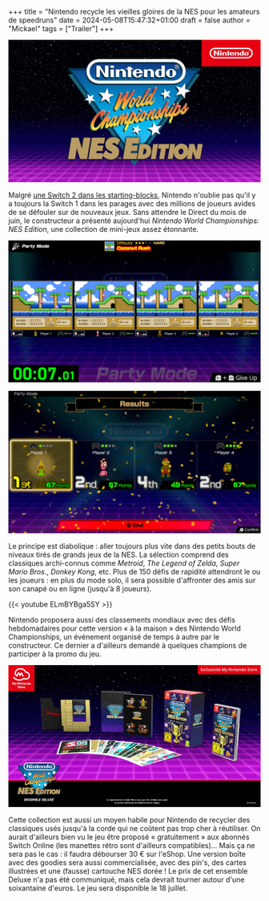 +++
title = "Nintendo recycle les vieilles gloires de la NES pour les amateurs de speedruns"
date = 2024-05-08T15:47:32+01:00
draft = false
author = "Mickael"
tags = ["Trailer"]
+++

![Nintendo World Championships: NES Edition](NintendoWorldChampionships.jpg "")

Malgré [une Switch 2 dans les starting-blocks](https://nostick.fr/articles/2024/mai/0705-nintendo-presentera-sa-nouvelle-console-avant-avril-2025/), Nintendo n'oublie pas qu'il y a toujours la Switch 1 dans les parages avec des millions de joueurs avides de se défouler sur de nouveaux jeux. Sans attendre le Direct du mois de juin, le constructeur a présenté aujourd'hui *Nintendo World Championships: NES Edition*, une collection de mini-jeux assez étonnante.

![Nintendo World Championships: NES Edition](NintendoWorldChampionships-1.jpg "Coup de vieux")

![Nintendo World Championships: NES Edition](NintendoWorldChampionships-2.jpg "Coup de speed")

Le principe est diabolique : aller toujours plus vite dans des petits bouts de niveaux tirés de grands jeux de la NES. La sélection comprend des classiques archi-connus comme *Metroid*, *The Legend of Zelda*, *Super Mario Bros.*, *Donkey Kong*, etc. Plus de 150 défis de rapidité attendront le ou les joueurs : en plus du mode solo, il sera possible d'affronter des amis sur son canapé ou en ligne (jusqu'à 8 joueurs).

{{< youtube ELmBYBga5SY >}} 

Nintendo proposera aussi des classements mondiaux avec des défis hebdomadaires pour cette version « à la maison » des Nintendo World Championships, un événement organisé de temps à autre par le constructeur. Ce dernier a d'ailleurs demandé à quelques champions de participer à la promo du jeu.

![Nintendo World Championships: NES Edition](NintendoWorldChampionships-3.jpg "Regardez moi tous ces objets qui brillent.")

Cette collection est aussi un moyen habile pour Nintendo de recycler des classiques usés jusqu'à la corde qui ne coûtent pas trop cher à réutiliser. On aurait d'ailleurs bien vu le jeu être proposé « gratuitement » aux abonnés Switch Online (les manettes rétro sont d'ailleurs compatibles)… Mais ça ne sera pas le cas : il faudra débourser 30 € sur l'eShop. Une version boîte avec des goodies sera aussi commercialisée, avec des pin's, des cartes illustrées et une (fausse) cartouche NES dorée ! Le prix de cet ensemble Deluxe n'a pas été communiqué, mais cela devrait tourner autour d'une soixantaine d'euros. Le jeu sera disponible le 18 juillet.
